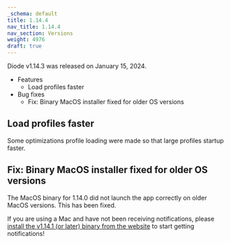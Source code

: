 ```yaml
---
_schema: default
title: 1.14.4
nav_title: 1.14.4
nav_section: Versions
weight: 4976
draft: true
---
```

Diode v1.14.3 was released on January 15, 2024.

* Features
  * Load profiles faster
* Bug fixes
  * Fix: Binary MacOS installer fixed for older OS versions

## Load profiles faster

Some optimizations profile loading were made so that large profiles startup faster.

## Fix: Binary MacOS installer fixed for older OS versions

The MacOS binary for 1.14.0 did not launch the app correctly on older MacOS versions.  This has been fixed.

If you are using a Mac and have not been receiving notifications, please [install the v1.14.1 (or later) binary from the website](https://diode.io/download/#app) to start getting notifications!